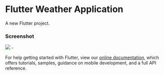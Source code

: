 # Flutter Weather Application

A new Flutter project.

### Screenshot


![](https://i.imgur.com/3t96Oqc.jpg)
      -  

For help getting started with Flutter, view our
[online documentation](https://flutter.dev/docs), which offers tutorials,
samples, guidance on mobile development, and a full API reference.
